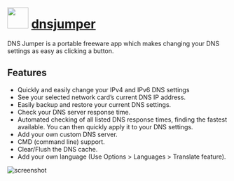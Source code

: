 # <img src="https://cdn.rawgit.com/majkinetor/chocolatey/master/dnsjumper/icon.png" width="48" height="48"/> [dnsjumper](https://chocolatey.org/packages/dnsjumper)

DNS Jumper is a portable freeware app which makes changing your DNS settings as easy as clicking a button. 

## Features

- Quickly and easily change your IPv4 and IPv6 DNS settings
- See your selected network card’s current DNS IP address.
- Easily backup and restore your current DNS settings.
- Check your DNS server response time.
- Automated checking of all listed DNS response times, finding the fastest available. You can then quickly apply it to your DNS settings.
- Add your own custom DNS server.
- CMD (command line) support.
- Clear/Flush the DNS cache.
- Add your own language (Use Options > Languages > Translate feature).

![screenshot](https://cdn.rawgit.com/majkinetor/chocolatey/master/dnsjumper/screenshot.png)

